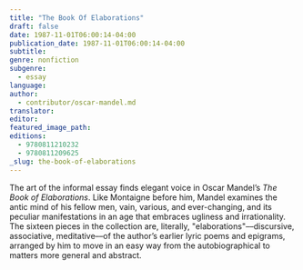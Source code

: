```yaml
---
title: "The Book Of Elaborations"
draft: false
date: 1987-11-01T06:00:14-04:00
publication_date: 1987-11-01T06:00:14-04:00
subtitle:
genre: nonfiction
subgenre:
  - essay
language:
author:
  - contributor/oscar-mandel.md
translator:
editor:
featured_image_path:
editions:
  - 9780811210232
  - 9780811209625
_slug: the-book-of-elaborations
---
```


The art of the informal essay finds elegant voice in Oscar Mandel’s _The Book of Elaborations_. Like Montaigne before him, Mandel examines the antic mind of his fellow men, vain, various, and ever-changing, and its peculiar manifestations in an age that embraces ugliness and irrationality. The sixteen pieces in the collection are, literally, "elaborations"––discursive, associative, meditative––of the author’s earlier lyric poems and epigrams, arranged by him to move in an easy way from the autobiographical to matters more general and abstract.

